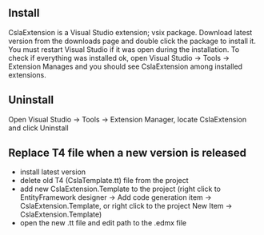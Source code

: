 ## Install
CslaExtension is a Visual Studio extension; vsix package. Download latest version from the downloads page and double click the package to install it. You must restart Visual Studio if it was open during the installation. To check if everything was installed ok, open Visual Studio -> Tools -> Extension Manages and you should see CslaExtension among installed extensions.

## Uninstall
Open Visual Studio -> Tools -> Extension Manager, locate CslaExtension and click Uninstall

## Replace T4 file when a new version is released
* install latest version
* delete old T4 (CslaTemplate.tt) file from the project
* add new CslaExtension.Template to the project (right click to EntityFramework designer -> Add code generation item -> CslaExtension.Template, or right click to the project New Item -> CslaExtension.Template)
* open the new .tt file and edit path to the .edmx file

 